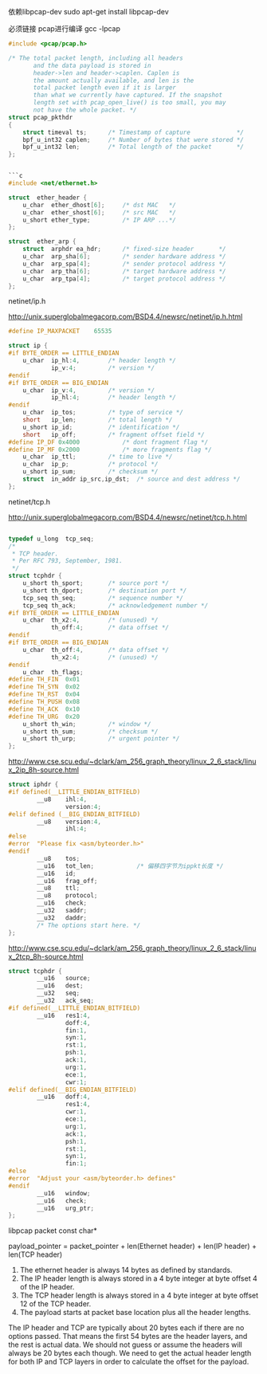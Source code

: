 
依赖libpcap-dev
sudo apt-get install libpcap-dev

必须链接 pcap进行编译
gcc <filename> -lpcap

```c
#include <pcap/pcap.h>

/* The total packet length, including all headers
       and the data payload is stored in
       header->len and header->caplen. Caplen is
       the amount actually available, and len is the
       total packet length even if it is larger
       than what we currently have captured. If the snapshot
       length set with pcap_open_live() is too small, you may
       not have the whole packet. */
struct pcap_pkthdr
{
    struct timeval ts;      /* Timestamp of capture             */
    bpf_u_int32 caplen;     /* Number of bytes that were stored */
    bpf_u_int32 len;        /* Total length of the packet       */
};


```c
#include <net/ethernet.h>

struct	ether_header {
	u_char	ether_dhost[6];     /* dst MAC   */
	u_char	ether_shost[6];     /* src MAC   */
	u_short	ether_type;         /* IP ARP ...*/
};
```

```c
struct	ether_arp {
	struct	arphdr ea_hdr;	    /* fixed-size header       */
	u_char	arp_sha[6];	        /* sender hardware address */
	u_char	arp_spa[4];	        /* sender protocol address */
	u_char	arp_tha[6];	        /* target hardware address */
	u_char	arp_tpa[4];	        /* target protocol address */
};
```

netinet/ip.h

http://unix.superglobalmegacorp.com/BSD4.4/newsrc/netinet/ip.h.html

```c
#define	IP_MAXPACKET	65535

struct ip {
#if BYTE_ORDER == LITTLE_ENDIAN 
	u_char	ip_hl:4,		/* header length */
		    ip_v:4;			/* version */
#endif
#if BYTE_ORDER == BIG_ENDIAN 
	u_char	ip_v:4,			/* version */
	    	ip_hl:4;		/* header length */
#endif
	u_char	ip_tos;			/* type of service */
	short	ip_len;			/* total length */
	u_short	ip_id;			/* identification */
	short	ip_off;			/* fragment offset field */
#define	IP_DF 0x4000			/* dont fragment flag */
#define	IP_MF 0x2000			/* more fragments flag */
	u_char	ip_ttl;			/* time to live */
	u_char	ip_p;			/* protocol */
	u_short	ip_sum;			/* checksum */
	struct	in_addr ip_src,ip_dst;	/* source and dest address */
};
```

netinet/tcp.h

http://unix.superglobalmegacorp.com/BSD4.4/newsrc/netinet/tcp.h.html

```c

typedef	u_long	tcp_seq;
/*
 * TCP header.
 * Per RFC 793, September, 1981.
 */
struct tcphdr {
	u_short	th_sport;		/* source port */
	u_short	th_dport;		/* destination port */
	tcp_seq	th_seq;			/* sequence number */
	tcp_seq	th_ack;			/* acknowledgement number */
#if BYTE_ORDER == LITTLE_ENDIAN 
	u_char	th_x2:4,		/* (unused) */
		    th_off:4;		/* data offset */
#endif
#if BYTE_ORDER == BIG_ENDIAN 
	u_char	th_off:4,		/* data offset */
		    th_x2:4;		/* (unused) */
#endif
	u_char	th_flags;
#define	TH_FIN	0x01
#define	TH_SYN	0x02
#define	TH_RST	0x04
#define	TH_PUSH	0x08
#define	TH_ACK	0x10
#define	TH_URG	0x20
	u_short	th_win;			/* window */
	u_short	th_sum;			/* checksum */
	u_short	th_urp;			/* urgent pointer */
};

```

http://www.cse.scu.edu/~dclark/am_256_graph_theory/linux_2_6_stack/linux_2ip_8h-source.html

```c
struct iphdr {
#if defined(__LITTLE_ENDIAN_BITFIELD)
        __u8    ihl:4,
                version:4;
#elif defined (__BIG_ENDIAN_BITFIELD)
        __u8    version:4,
                ihl:4;
#else
#error  "Please fix <asm/byteorder.h>"
#endif
        __u8    tos;
        __u16   tot_len;            /* 偏移四字节为ippkt长度 */
        __u16   id;
        __u16   frag_off;
        __u8    ttl;
        __u8    protocol;
        __u16   check;
        __u32   saddr;
        __u32   daddr;
        /* The options start here. */
};
```

http://www.cse.scu.edu/~dclark/am_256_graph_theory/linux_2_6_stack/linux_2tcp_8h-source.html

```c
struct tcphdr {
        __u16   source;
        __u16   dest;
        __u32   seq;
        __u32   ack_seq;
#if defined(__LITTLE_ENDIAN_BITFIELD)
        __u16   res1:4,
                doff:4,
                fin:1,
                syn:1,
                rst:1,
                psh:1,
                ack:1,
                urg:1,
                ece:1,
                cwr:1;
#elif defined(__BIG_ENDIAN_BITFIELD)
        __u16   doff:4,
                res1:4,
                cwr:1,
                ece:1,
                urg:1,
                ack:1,
                psh:1,
                rst:1,
                syn:1,
                fin:1;
#else
#error  "Adjust your <asm/byteorder.h> defines"
#endif  
        __u16   window;
        __u16   check;
        __u16   urg_ptr;
};
```

libpcap packet const char* 

payload_pointer = packet_pointer + len(Ethernet header) + len(IP header) + len(TCP header)

1. The ethernet header is always 14 bytes as defined by standards.
2. The IP header length is always stored in a 4 byte integer at byte offset 4 of the IP header.
3. The TCP header length is always stored in a 4 byte integer at byte offset 12 of the TCP header.
4. The payload starts at packet base location plus all the header lengths.


The IP header and TCP are typically about 20 bytes each if there are no options passed.
That means the first 54 bytes are the header layers, and the rest is actual data. We should not guess or assume the headers will always be 20 bytes each though. We need to get the actual header length for both IP and TCP layers in order to calculate the offset for the payload.